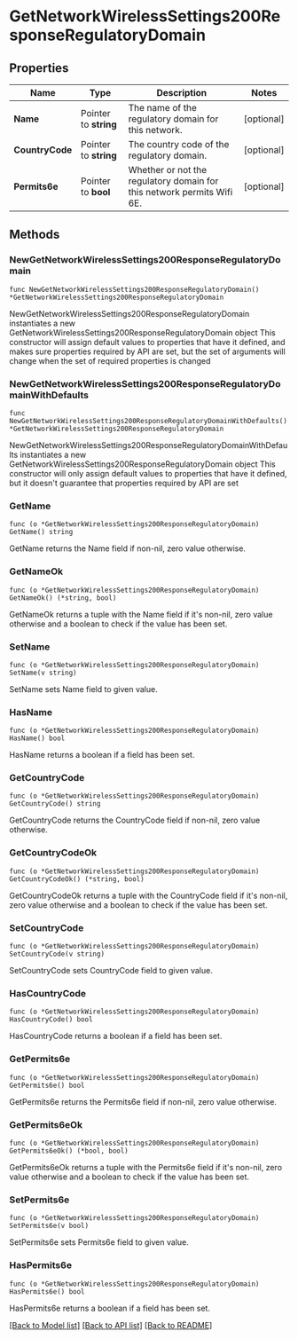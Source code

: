 # GetNetworkWirelessSettings200ResponseRegulatoryDomain

## Properties

Name | Type | Description | Notes
------------ | ------------- | ------------- | -------------
**Name** | Pointer to **string** | The name of the regulatory domain for this network. | [optional] 
**CountryCode** | Pointer to **string** | The country code of the regulatory domain. | [optional] 
**Permits6e** | Pointer to **bool** | Whether or not the regulatory domain for this network permits Wifi 6E. | [optional] 

## Methods

### NewGetNetworkWirelessSettings200ResponseRegulatoryDomain

`func NewGetNetworkWirelessSettings200ResponseRegulatoryDomain() *GetNetworkWirelessSettings200ResponseRegulatoryDomain`

NewGetNetworkWirelessSettings200ResponseRegulatoryDomain instantiates a new GetNetworkWirelessSettings200ResponseRegulatoryDomain object
This constructor will assign default values to properties that have it defined,
and makes sure properties required by API are set, but the set of arguments
will change when the set of required properties is changed

### NewGetNetworkWirelessSettings200ResponseRegulatoryDomainWithDefaults

`func NewGetNetworkWirelessSettings200ResponseRegulatoryDomainWithDefaults() *GetNetworkWirelessSettings200ResponseRegulatoryDomain`

NewGetNetworkWirelessSettings200ResponseRegulatoryDomainWithDefaults instantiates a new GetNetworkWirelessSettings200ResponseRegulatoryDomain object
This constructor will only assign default values to properties that have it defined,
but it doesn't guarantee that properties required by API are set

### GetName

`func (o *GetNetworkWirelessSettings200ResponseRegulatoryDomain) GetName() string`

GetName returns the Name field if non-nil, zero value otherwise.

### GetNameOk

`func (o *GetNetworkWirelessSettings200ResponseRegulatoryDomain) GetNameOk() (*string, bool)`

GetNameOk returns a tuple with the Name field if it's non-nil, zero value otherwise
and a boolean to check if the value has been set.

### SetName

`func (o *GetNetworkWirelessSettings200ResponseRegulatoryDomain) SetName(v string)`

SetName sets Name field to given value.

### HasName

`func (o *GetNetworkWirelessSettings200ResponseRegulatoryDomain) HasName() bool`

HasName returns a boolean if a field has been set.

### GetCountryCode

`func (o *GetNetworkWirelessSettings200ResponseRegulatoryDomain) GetCountryCode() string`

GetCountryCode returns the CountryCode field if non-nil, zero value otherwise.

### GetCountryCodeOk

`func (o *GetNetworkWirelessSettings200ResponseRegulatoryDomain) GetCountryCodeOk() (*string, bool)`

GetCountryCodeOk returns a tuple with the CountryCode field if it's non-nil, zero value otherwise
and a boolean to check if the value has been set.

### SetCountryCode

`func (o *GetNetworkWirelessSettings200ResponseRegulatoryDomain) SetCountryCode(v string)`

SetCountryCode sets CountryCode field to given value.

### HasCountryCode

`func (o *GetNetworkWirelessSettings200ResponseRegulatoryDomain) HasCountryCode() bool`

HasCountryCode returns a boolean if a field has been set.

### GetPermits6e

`func (o *GetNetworkWirelessSettings200ResponseRegulatoryDomain) GetPermits6e() bool`

GetPermits6e returns the Permits6e field if non-nil, zero value otherwise.

### GetPermits6eOk

`func (o *GetNetworkWirelessSettings200ResponseRegulatoryDomain) GetPermits6eOk() (*bool, bool)`

GetPermits6eOk returns a tuple with the Permits6e field if it's non-nil, zero value otherwise
and a boolean to check if the value has been set.

### SetPermits6e

`func (o *GetNetworkWirelessSettings200ResponseRegulatoryDomain) SetPermits6e(v bool)`

SetPermits6e sets Permits6e field to given value.

### HasPermits6e

`func (o *GetNetworkWirelessSettings200ResponseRegulatoryDomain) HasPermits6e() bool`

HasPermits6e returns a boolean if a field has been set.


[[Back to Model list]](../README.md#documentation-for-models) [[Back to API list]](../README.md#documentation-for-api-endpoints) [[Back to README]](../README.md)


